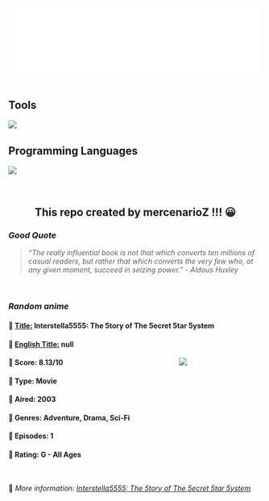 
<img src="svg/nai.svg" />

<p>
  <h2>Tools</h2>
  <a href="https://skillicons.dev">
    <img src="https://skillicons.dev/icons?i=git,bash,vim,ubuntu,tensorflow,pytorch,docker,raspberrypi" />
  </a>

  <br />

  <h2>Programming Languages</h2>

  <a href="https://skillicons.dev">
    <img src="https://skillicons.dev/icons?i=python,c,cpp" />
  </a>
</p>

<br />

<h2 align="center">This repo created by mercenarioZ !!! 😀</h2>
<h3><i>Good Quote</i></h3>

<blockquote>
<i>
“The really influential book is not that which converts ten millions of casual readers, but rather that which converts the very few who, at any given moment, succeed in seizing power.” - Aldous Huxley
</i>
</blockquote>

<br />

<h3><i>Random anime</i></h3>

<h4>
  <strong>🥭 <u>Title:</u></strong> Interstella5555: The 5tory of The 5ecret 5tar 5ystem
</h4>

<h4>🌿 <u>English Title:</u> null</h4>

<img align="right" width="165" src=https://cdn.myanimelist.net/images/anime/5/82786.jpg />

<h4>🌱 Score: 8.13/10</h4>

<h4>🌲 Type: Movie</h4>

<h4>🌴 Aired: 2003</h4>

<h4>🌵 Genres: Adventure, Drama, Sci-Fi</h4>

<h4>🥑 Episodes: 1</h4>

<h4>🍏 Rating: G - All Ages</h4>

<br />

🍂 *More information: [Interstella5555: The 5tory of The 5ecret 5tar 5ystem](https://myanimelist.net/anime/731/Interstella5555__The_5tory_of_The_5ecret_5tar_5ystem)*
    
